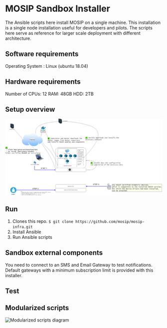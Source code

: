 # MOSIP Sandbox Installer
  
The Ansible scripts here install MOSIP on a single machine. This installation is a single node installation useful for developers and pilots. The scripts here serve as reference for larger scale deployment with different architecture.

## Software requirements
Operating System : Linux (ubuntu 18.04)

## Hardware requirements
Number of CPUs: 12
RAM: 48GB
HDD: 2TB

## Setup overview
![Component diagram](images/SandboxComponents.jpg)

## Run
1. Clones this repo.
`$ git clone https://github.com/mosip/mosip-infra.git`
1. Install Ansible
1. Run Ansible scripts

## Sandbox external components
You need to connect to an SMS and Email Gateway to test notifications.  Default gateways with a minimum subscription limit is provided with this installer.

## Test

## Modularized scripts   
![Modularized scripts  diagram](_images/modularizedscripts.jpg)
